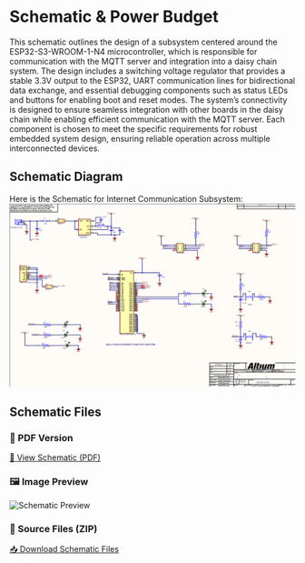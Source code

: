 # Schematic & Power Budget
This schematic outlines the design of a subsystem centered around the ESP32-S3-WROOM-1-N4 microcontroller, which is responsible for communication with the MQTT server and integration into a daisy chain system. The design includes a switching voltage regulator that provides a stable 3.3V output to the ESP32, UART communication lines for bidirectional data exchange, and essential debugging components such as status LEDs and buttons for enabling boot and reset modes. The system’s connectivity is designed to ensure seamless integration with other boards in the daisy chain while enabling efficient communication with the MQTT server. Each component is chosen to meet the specific requirements for robust embedded system design, ensuring reliable operation across multiple interconnected devices.

## Schematic Diagram
Here is the Schematic for Internet Communication Subsystem:
![Stage 1: Ideation](./subfolder/schematicfinal.png)

## Schematic Files

### 📄 PDF Version  
[📎 View Schematic (PDF)](https://drive.google.com/file/d/13G6R2haFRqhL6EKzLBHhy4ZJv-TCrBA7/view?usp=sharing)

### 🖼️ Image Preview  
![Schematic Preview](https://drive.google.com/file/d/1YD676u0nvkjP4Y-LlhlYBqyKWXF-q1q3/view?usp=drive_link)

### 📁 Source Files (ZIP)  
[📥 Download Schematic Files](https://drive.google.com/file/d/1QpxOKzqbLA2aMnmsmpnBQE0VEMeH1ZOZ/view?usp=sharing)


